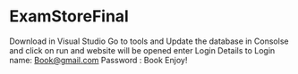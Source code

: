 # ExamStoreFinal
Download in Visual Studio 
Go to tools and Update the database in Consolse
and click on run and website will be opened 
enter Login Details to Login 
name: Book@gmail.com 
Password : Book 
Enjoy!
